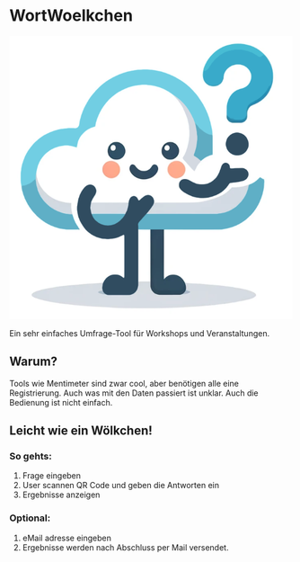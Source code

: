 # WortWoelkchen

![WortWoelkchen_logo](logo/WortWoelkchen_logo.png)


Ein sehr einfaches Umfrage-Tool für Workshops und Veranstaltungen.

## Warum?

Tools wie Mentimeter sind zwar cool, aber benötigen alle eine Registrierung. Auch was mit den Daten passiert ist unklar. Auch die Bedienung ist nicht einfach.

## Leicht wie ein Wölkchen!


### So gehts:

1. Frage eingeben 
1. User scannen QR Code und geben die Antworten ein
1. Ergebnisse anzeigen

### Optional: 
1. eMail adresse eingeben
1. Ergebnisse werden nach Abschluss per Mail versendet.
